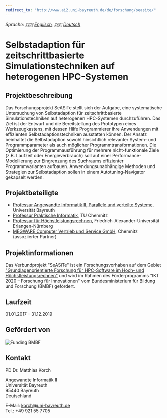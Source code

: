 ```yaml
---
redirect_to: "http://www.ai2.uni-bayreuth.de/de/forschung/seasite/"
---
```


_Sprache: :uk: [Englisch](index_en.md), :de: [Deutsch](index.md)_

# Selbstadaption für zeitschrittbasierte Simulationstechniken auf heterogenen HPC-Systemen

## Projektbeschreibung

Das Forschungsprojekt SeASiTe stellt sich der Aufgabe, eine systematische
Untersuchung von Selbstadaption für zeitschrittbasierte Simulationstechniken
auf heterogenen HPC-Systemen durchzuführen. Das Ziel ist der Entwurf und die
Bereitstellung des Prototypen eines Werkzeugkastens, mit dessen Hilfe
Programmierer ihre Anwendungen mit effizienten Selbstadaptionstechniken
ausstatten können. Der Ansatz beinhaltet die Selbstadaption sowohl
hinsichtlich relevanter System- und Programmparameter als auch möglicher
Programmtransformationen. Die Optimierung der Programmausführung für mehrere
nicht-funktionale Ziele (z.B. Laufzeit oder Energieverbrauch) soll auf einer
Performance-Modellierung zur Eingrenzung des Suchraums effizienter
Programmvarianten aufbauen. Anwendungsunabhängige Methoden und Strategien zur
Selbstadaption sollen in einem Autotuning-Navigator gekapselt werden.

## Projektbeteiligte

* [Professur Angewandte Informatik II, Parallele und verteilte Systeme](http://www.ai2.uni-bayreuth.de), Universität Bayreuth
* [Professur Praktische Informatik](https://www.tu-chemnitz.de/informatik/PI/), TU Chemnitz
* [Professur für Höchstleistungsrechnen](http://www.hpc.informatik.uni-erlangen.de/), Friedrich-Alexander-Universität Erlangen-Nürnberg
* [MEGWARE Computer Vertrieb und Service GmbH](http://www.megware.com), Chemnitz (assoziierter Partner)

## Projektinformationen

Das Verbundprojekt "SeASiTe" ist ein Forschungsvorhaben auf dem Gebiet
["Grundlagenorientierte Forschung für HPC-Software im Hoch- und
Höchstleistungsrechnen"](https://www.bmbf.de/foerderungen/bekanntmachung.php?B=1105)
und wird im Rahmen des Förderprogramms "IKT 2020 – Forschung für Innovationen"
vom Bundesministerium für Bildung und Forschung (BMBF) gefördert.

## Laufzeit

01.01.2017 – 31.12.2019 

## Gefördert von

![Funding BMBF](https://raw.githubusercontent.com/wiki/RRZE-HPC/likwid/images/BMBF.png)

## Kontakt

PD Dr. Matthias Korch

Angewandte Informatik II  
Universität Bayreuth  
95440 Bayreuth  
Deutschland

E-Mail: [korch@uni-bayreuth.de](mailto:korch@uni-bayreuth.de)  
Tel.: +49 921 55 7705
